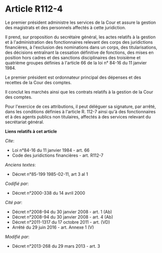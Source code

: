 # Article R112-4

Le premier président administre les services de la Cour et assure la gestion des magistrats et des personnels affectés à
cette juridiction. 

Il prend, sur proposition du secrétaire général, les actes relatifs à la gestion et à l'administration des fonctionnaires
relevant des corps des juridictions financières, à l'exclusion des nominations dans un corps, des titularisations, des
décisions entraînant la cessation définitive de fonctions, des mises en position hors cadres et des sanctions disciplinaires
des troisième et quatrième groupes définies à l'article 66 de la loi n° 84-16 du 11 janvier 1984. 

Le premier président est ordonnateur principal des dépenses et des recettes de la Cour des comptes. 

Il conclut les marchés ainsi que les contrats relatifs à la gestion de la Cour des comptes. 

Pour l'exercice de ces attributions, il peut déléguer sa signature, par arrêté, dans les conditions définies à l'article R.
112-7 ainsi qu'à des fonctionnaires et à des agents publics non titulaires, affectés à des services relevant du secrétariat
général.

**Liens relatifs à cet article**

_Cite_:

  - Loi n°84-16 du 11 janvier 1984 - art. 66
  - Code des juridictions financières - art. R112-7

_Anciens textes_:

  - Décret n°85-199 1985-02-11, art 3 al 1

_Codifié par_:

  - Décret n°2000-338 du 14 avril 2000

_Cité par_:

  - Décret n°2008-94 du 30 janvier 2008 - art. 1 (Ab)
  - Décret n°2008-94 du 30 janvier 2008 - art. 4 (Ab)
  - Décret n°2011-1317 du 17 octobre 2011 - art. (VD)
  - Arrêté du 29 juin 2016 - art. Annexe 1 (V)

_Modifié par_:

  - Décret n°2013-268 du 29 mars 2013 - art. 3
